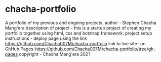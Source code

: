 # chacha-portfolio
A portfolio of my previous and ongoing projects.
author - Stephen Chacha Mang'era
description of project - this is a startup project of creating my portfolio together using html, css and botstrap framework.
project setup instructions - deploy page using the link https://github.com/Chacha007M/chacha-portfolio
link to live site- on GitHub Pages-https://github.com/Chacha007M/chacha-portfolio/tree/gh-pages
copyright - Chacha Mang'era 2021

